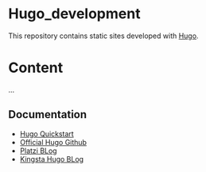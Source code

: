 # Hugo_development
This repository contains static sites developed with [Hugo](https://gohugo.io/).

# Content
...

## Documentation
* [Hugo Quickstart](https://gohugo.io/getting-started/quick-start/)
* [Official Hugo Github](https://github.com/gohugoio/hugo)
* [Platzi BLog](https://platzi.com/blog/hugo-golang-platzi/)
* [Kingsta Hugo BLog](https://kinsta.com/blog/hugo-static-site/)
